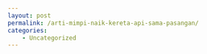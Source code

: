 ```yaml
---
layout: post
permalink: /arti-mimpi-naik-kereta-api-sama-pasangan/
categories:
    - Uncategorized
---
```


